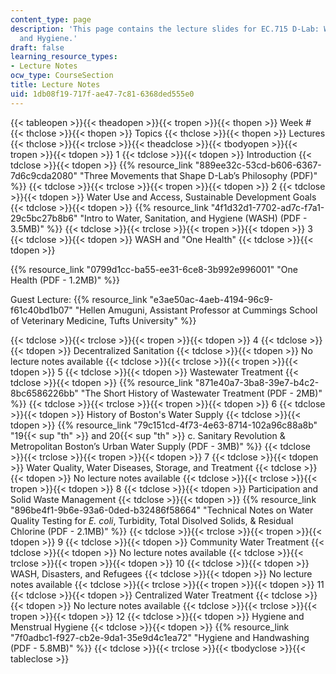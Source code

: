 ```yaml
---
content_type: page
description: 'This page contains the lecture slides for EC.715 D-Lab: Water, Sanitation,
  and Hygiene.'
draft: false
learning_resource_types:
- Lecture Notes
ocw_type: CourseSection
title: Lecture Notes
uid: 1db08f19-717f-ae47-7c81-6368ded555e0
---
```

{{< tableopen >}}{{< theadopen >}}{{< tropen >}}{{< thopen >}}
Week #
{{< thclose >}}{{< thopen >}}
Topics
{{< thclose >}}{{< thopen >}}
Lectures
{{< thclose >}}{{< trclose >}}{{< theadclose >}}{{< tbodyopen >}}{{< tropen >}}{{< tdopen >}}
1
{{< tdclose >}}{{< tdopen >}}
Introduction
{{< tdclose >}}{{< tdopen >}}
{{% resource_link "889ee32c-53cd-b606-6367-7d6c9cda2080" "Three Movements that Shape D-Lab’s Philosophy (PDF)" %}}
{{< tdclose >}}{{< trclose >}}{{< tropen >}}{{< tdopen >}}
2
{{< tdclose >}}{{< tdopen >}}
Water Use and Access, Sustainable Development Goals
{{< tdclose >}}{{< tdopen >}}
{{% resource_link "4f1d32d1-7702-ad7c-f7a1-29c5bc27b8b6" "Intro to Water, Sanitation, and Hygiene (WASH) (PDF - 3.5MB)" %}}
{{< tdclose >}}{{< trclose >}}{{< tropen >}}{{< tdopen >}}
3
{{< tdclose >}}{{< tdopen >}}
WASH and "One Health"
{{< tdclose >}}{{< tdopen >}}

{{% resource_link "0799d1cc-ba55-ee31-6ce8-3b992e996001" "One Health (PDF - 1.2MB)" %}}

Guest Lecture: {{% resource_link "e3ae50ac-4aeb-4194-96c9-f61c40bd1b07" "Hellen Amuguni, Assistant Professor at Cummings School of Veterinary Medicine, Tufts University" %}}

{{< tdclose >}}{{< trclose >}}{{< tropen >}}{{< tdopen >}}
4
{{< tdclose >}}{{< tdopen >}}
Decentralized Sanitation
{{< tdclose >}}{{< tdopen >}}
No lecture notes available
{{< tdclose >}}{{< trclose >}}{{< tropen >}}{{< tdopen >}}
5
{{< tdclose >}}{{< tdopen >}}
Wastewater Treatment
{{< tdclose >}}{{< tdopen >}}
{{% resource_link "871e40a7-3ba8-39e7-b4c2-8bc6586226bb" "The Short History of Wastewater Treatment (PDF - 2MB)" %}}
{{< tdclose >}}{{< trclose >}}{{< tropen >}}{{< tdopen >}}
6
{{< tdclose >}}{{< tdopen >}}
History of Boston's Water Supply
{{< tdclose >}}{{< tdopen >}}
{{% resource_link "79c151cd-4f73-4e63-8714-102a96c88a8b" "19{{< sup \"th\" >}} and 20{{< sup \"th\" >}} c. Sanitary Revolution & Metropolitan Boston’s Urban Water Supply (PDF - 3MB)" %}}
{{< tdclose >}}{{< trclose >}}{{< tropen >}}{{< tdopen >}}
7
{{< tdclose >}}{{< tdopen >}}
Water Quality, Water Diseases, Storage, and Treatment
{{< tdclose >}}{{< tdopen >}}
No lecture notes available
{{< tdclose >}}{{< trclose >}}{{< tropen >}}{{< tdopen >}}
8
{{< tdclose >}}{{< tdopen >}}
Participation and Solid Waste Management
{{< tdclose >}}{{< tdopen >}}
{{% resource_link "896be4f1-9b6e-93a6-0ded-b32486f58664" "Technical Notes on Water Quality Testing for *E. coli*, Turbidity, Total Disolved Solids, & Residual Chlorine (PDF - 2.1MB)" %}}
{{< tdclose >}}{{< trclose >}}{{< tropen >}}{{< tdopen >}}
9
{{< tdclose >}}{{< tdopen >}}
Community Water Treatment
{{< tdclose >}}{{< tdopen >}}
No lecture notes available
{{< tdclose >}}{{< trclose >}}{{< tropen >}}{{< tdopen >}}
10
{{< tdclose >}}{{< tdopen >}}
WASH, Disasters, and Refugees
{{< tdclose >}}{{< tdopen >}}
No lecture notes available
{{< tdclose >}}{{< trclose >}}{{< tropen >}}{{< tdopen >}}
11
{{< tdclose >}}{{< tdopen >}}
Centralized Water Treatment
{{< tdclose >}}{{< tdopen >}}
No lecture notes available
{{< tdclose >}}{{< trclose >}}{{< tropen >}}{{< tdopen >}}
12
{{< tdclose >}}{{< tdopen >}}
Hygiene and Menstrual Hygiene
{{< tdclose >}}{{< tdopen >}}
{{% resource_link "7f0adbc1-f927-cb2e-9da1-35e9d4c1ea72" "Hygiene and Handwashing (PDF - 5.8MB)" %}}
{{< tdclose >}}{{< trclose >}}{{< tbodyclose >}}{{< tableclose >}}